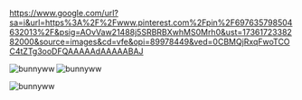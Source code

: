 https://www.google.com/url?sa=i&url=https%3A%2F%2Fwww.pinterest.com%2Fpin%2F697635798504632013%2F&psig=AOvVaw21488j5SRBRBXwhMS0Mrh0&ust=1736172338282000&source=images&cd=vfe&opi=89978449&ved=0CBMQjRxqFwoTCOC4tZTg3ooDFQAAAAAdAAAAABAJ
<p><img align="left" src="https://github-readme-stats.vercel.app/api/top-langs?username=bunnyww&show_icons=true&locale=en&layout=compact" alt="bunnyww" /> </p>

<p> <img align="center" src="https://github-readme-stats.vercel.app/api?username=bunnyww&show_icons=true&locale=en" alt="bunnyww" /> </p>

<p><img align="center" src="https://github-readme-streak-stats.herokuapp.com/?user=bunnyww&" alt="bunnyww" /></p>

